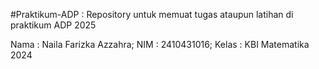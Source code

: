 #Praktikum-ADP :
Repository untuk memuat tugas ataupun latihan di praktikum ADP 2025

Nama : Naila Farizka Azzahra;
NIM : 2410431016;
Kelas : KBI Matematika 2024
